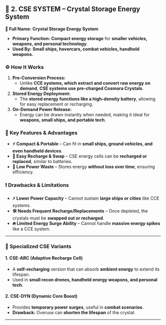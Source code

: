## **🔹 2. CSE SYSTEM – Crystal Storage Energy System**

**🔻 Full Name:** **Crystal Storage Energy System**

- **Primary Function:** **Compact energy storage** for **smaller vehicles, weapons, and personal technology**.
- **Used By:** **Small ships, hovercars, combat vehicles, handheld weapons.**

### **⚙️ How It Works**

1. **Pre-Conversion Process:**
   - Unlike **CCE systems, which extract and convert raw energy on demand**, **CSE systems use pre-charged Cosmora Crystals**.
2. **Stored Energy Deployment:**
   - The **stored energy functions like a high-density battery**, allowing for easy replacement or recharging.
3. **On-Demand Power Release:**
   - Energy can be drawn instantly when needed, making it ideal for **weapons, small ships, and portable tech**.

### **🔋 Key Features & Advantages**

- **⚡ Compact & Portable** – Can fit in **small ships, ground vehicles, and even handheld devices**.
- **🔄 Easy Recharge & Swap** – CSE energy cells can be **recharged or replaced**, similar to batteries.
- **🔋 Low Power Waste** – Stores energy **without loss over time**, ensuring efficiency.

### **❗ Drawbacks & Limitations**

- **⚡ Lower Power Capacity** – Cannot sustain **large ships or cities** like CCE systems.
- **🛠️ Needs Frequent Recharge/Replacements** – Once depleted, the crystals must be **swapped out or recharged**.
- **🔥 Limited Energy Surge Ability** – Cannot handle **massive energy spikes** like a CCE system.

---

### **🔻 Specialized CSE Variants**

#### **1. CSE-ARC (Adaptive Recharge Cell)**

- A **self-recharging** version that can absorb **ambient energy** to extend its lifespan.
- Used in **small recon drones, handheld energy weapons, and personal tech**.

#### **2. CSE-DYN (Dynamic Core Boost)**

- Provides **temporary power surges**, useful in **combat scenarios**.
- **Drawback:** Overuse can **shorten the lifespan** of the crystal.

---
